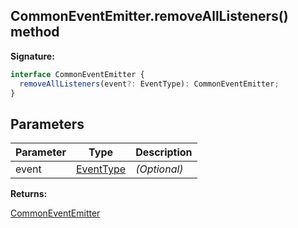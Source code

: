 ## CommonEventEmitter.removeAllListeners() method

**Signature:**

```typescript
interface CommonEventEmitter {
  removeAllListeners(event?: EventType): CommonEventEmitter;
}
```

## Parameters

| Parameter | Type                                  | Description       |
| --------- | ------------------------------------- | ----------------- |
| event     | [EventType](./puppeteer.eventtype.md) | <i>(Optional)</i> |

**Returns:**

[CommonEventEmitter](./puppeteer.commoneventemitter.md)

